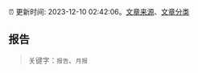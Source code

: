 :alarm_clock: 更新时间: 2023-12-10 02:42:06。[文章来源](/README.md)、[文章分类](/TAGS.md)

## 报告


> 关键字：`报告`、`月报`




